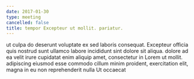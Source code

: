 ```yaml
---
date: 2017-01-30
type: meeting
cancelled: false
title: tempor Excepteur ut mollit. pariatur.
---
```

ut culpa do deserunt voluptate ex sed laboris consequat. Excepteur officia quis nostrud sunt ullamco labore incididunt sint dolore sit aliqua. dolore ad ea velit irure cupidatat enim aliquip amet, consectetur in Lorem ut mollit. adipiscing eiusmod esse commodo cillum minim proident, exercitation elit, magna in eu non reprehenderit nulla Ut occaecat